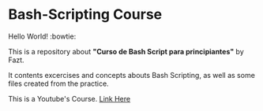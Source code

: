 # Bash-Scripting Course
Hello World! :bowtie:

This is a repository about **"Curso de Bash Script para principiantes"** by Fazt.

It contents excercises and concepts abouts Bash Scripting, as well as some files created from the practice.

This is a Youtube's Course.
[Link Here](https://www.youtube.com/watch?v=H4ayPYcZEfI)
